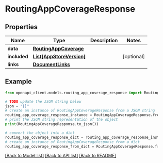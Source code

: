 # RoutingAppCoverageResponse


## Properties

Name | Type | Description | Notes
------------ | ------------- | ------------- | -------------
**data** | [**RoutingAppCoverage**](RoutingAppCoverage.md) |  | 
**included** | [**List[AppStoreVersion]**](AppStoreVersion.md) |  | [optional] 
**links** | [**DocumentLinks**](DocumentLinks.md) |  | 

## Example

```python
from openapi_client.models.routing_app_coverage_response import RoutingAppCoverageResponse

# TODO update the JSON string below
json = "{}"
# create an instance of RoutingAppCoverageResponse from a JSON string
routing_app_coverage_response_instance = RoutingAppCoverageResponse.from_json(json)
# print the JSON string representation of the object
print(RoutingAppCoverageResponse.to_json())

# convert the object into a dict
routing_app_coverage_response_dict = routing_app_coverage_response_instance.to_dict()
# create an instance of RoutingAppCoverageResponse from a dict
routing_app_coverage_response_from_dict = RoutingAppCoverageResponse.from_dict(routing_app_coverage_response_dict)
```
[[Back to Model list]](../README.md#documentation-for-models) [[Back to API list]](../README.md#documentation-for-api-endpoints) [[Back to README]](../README.md)


